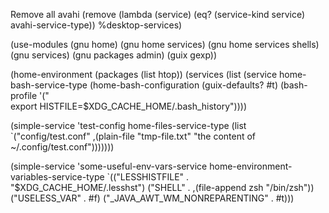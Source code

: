 Remove all avahi
(remove (lambda (service)
          (eq? (service-kind service) avahi-service-type))
        %desktop-services)


       
(use-modules (gnu home)
             (gnu home services)
             (gnu home services shells)
             (gnu services)
             (gnu packages admin)
             (guix gexp))


(home-environment
 (packages (list htop))
 (services
  (list
   (service home-bash-service-type
            (home-bash-configuration
             (guix-defaults? #t)
             (bash-profile '("\
export HISTFILE=$XDG_CACHE_HOME/.bash_history"))))

   (simple-service 'test-config
                   home-files-service-type
                   (list `("config/test.conf"
                           ,(plain-file "tmp-file.txt"
                                        "the content of ~/.config/test.conf")))))))





(simple-service 'some-useful-env-vars-service
		home-environment-variables-service-type
		`(("LESSHISTFILE" . "$XDG_CACHE_HOME/.lesshst")
                  ("SHELL" . ,(file-append zsh "/bin/zsh"))
                  ("USELESS_VAR" . #f)
                  ("_JAVA_AWT_WM_NONREPARENTING" . #t)))
